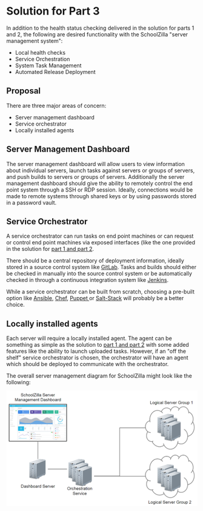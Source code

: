 Solution for Part 3 
===================

In addition to the health status checking delivered in the solution for parts 1 and 2, the following are desired functionality with the SchoolZilla "server management system":

 - Local health checks
 - Service Orchestration
 - System Task Management
 - Automated Release Deployment

Proposal
--------

There are three major areas of concern:

 - Server management dashboard
 - Service orchestrator
 - Locally installed agents

Server Management Dashboard
---------------------------

The server management dashboard will allow users to view information about individual servers, launch tasks against servers or groups of servers, and push builds to servers or groups of servers.  Additionally the server management dashboard should give the ability to remotely control the end point system through a SSH or RDP session.  Ideally, connections would be made to remote systems through shared keys or by using passwords stored in a password vault.

Service Orchestrator
--------------------  

A service orchestrator can run tasks on end point machines or can request or control end point machines via exposed interfaces (like the one provided in the solution for [part 1 and part 2](https://github.com/xoho/SchoolZillaDevOpsHomework/blob/master/part1_2/README.md).

There should be a central repository of deployment information, ideally stored in a source control system like [GitLab](https://about.gitlab.com/). Tasks and builds should either be checked in manually into the source control system or be automatically checked in through a continuous integration system like [Jenkins](http://jenkins-ci.org/).  

While a service orchestrator can be built from scratch, choosing a pre-built option like [Ansible](http://www.ansible.com/home), [Chef](https://www.getchef.com/chef/), [Puppet ](http://puppetlabs.com/) or [Salt-Stack](http://www.saltstack.com/community/) will probably be a better choice.

Locally installed agents
------------------------
Each server will require a locally installed agent. The agent can be something as simple as the solution to [part 1 and part 2](https://github.com/xoho/SchoolZillaDevOpsHomework/blob/master/part1_2/README.md) with some added features like the ability to launch uploaded tasks. However, if an "off the shelf" service orchestrator is chosen, the orchestrator will have an agent which should be deployed to communicate with the orchestrator.

The overall server management diagram for SchoolZilla might look like the following:

![SchoolZilla Server Management Overview](https://github.com/xoho/SchoolZillaDevOpsHomework/blob/master/part3/docs/images/sz-server-management.png)